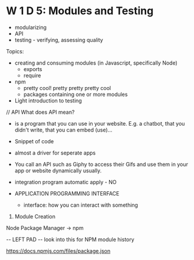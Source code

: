 # W 1 D 5: Modules and Testing

- modularizing
- API
- testing - verifying, assessing quality

Topics:

- creating and consuming modules (in Javascript, specifically Node)
  - exports
  - require
- npm
  - pretty cool! pretty pretty pretty cool
  - packages containing one or more modules
- Light introduction to testing

// API
What does API mean?
- is a program that you can use in your website. E.g. a chatbot, that you didn't write, that you can embed (use)...
- Snippet of code
- almost a driver for seperate apps
- You call an API such as Giphy to access their Gifs and use them in your app or website dynamically usually.

- integration program automatic apply - NO

- APPLICATION PROGRAMMING INTERFACE
  - interface: how you can interact with something

1. Module Creation


Node Package Manager -> npm


-- LEFT PAD -- look into this for NPM module history

https://docs.npmjs.com/files/package.json
